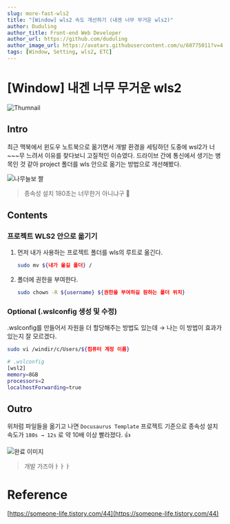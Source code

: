 ```yaml
---
slug: more-fast-wls2
title: "[Window] wls2 속도 개선하기 (내겐 너무 무거운 wls2)"
author: Duduling
author_title: Front-end Web Developer
author_url: https://github.com/duduling
author_image_url: https://avatars.githubusercontent.com/u/60775011?v=4
tags: [Window, Setting, wls2, ETC]
---
```


# [Window] 내겐 너무 무거운 wls2

![Thumnail](https://til.duduling.dev/image/https%3A%2F%2Fs3-us-west-2.amazonaws.com%2Fsecure.notion-static.com%2F85d34a6e-d881-4a71-b33a-86c20a92e322%2FUntitled.png?table=block&id=c9f75a4c-77f3-4216-b589-2f24e6e1e258&spaceId=8259e9c1-b7e6-4ae4-9d6b-d6e45ea177ce&width=2000&userId=&cache=v2)

## Intro

최근 맥북에서 윈도우 노트북으로 옮기면서 개발 환경을 세팅하던 도중에 wsl2가 너~~~무 느려서 이유를 찾다보니 고질적인 이슈였다. 드라이브 간에 통신에서 생기는 병목인 것 같아 project 폴더를 wls 안으로 옮기는 방법으로 개선해봤다.

![나무늘보 짤](https://til.duduling.dev/image/https%3A%2F%2Fs3-us-west-2.amazonaws.com%2Fsecure.notion-static.com%2F65385619-c3cf-4e32-872c-857de4e8a259%2FUntitled.png?table=block&id=0ed83b59-d1d6-4e9d-90f0-87d56bdd9be9&spaceId=8259e9c1-b7e6-4ae4-9d6b-d6e45ea177ce&width=1700&userId=&cache=v2)

> 종속성 설치 180초는 너무한거 아니냐구 🥲

## Contents

### 프로젝트 WLS2 안으로 옮기기

1. 먼저 내가 사용하는 프로젝트 폴더를 wls의 루트로 옮긴다.

   ```bash
   sudo mv ${내가 옮길 폴더} /
   ```

2. 폴더에 권한을 부여한다.

   ```bash
   sudo chown -R ${username} ${권한을 부여하길 원하는 폴더 위치}
   ```

### Optional (.wslconfig 생성 및 수정)

.wslconfig를 만들어서 자원을 더 할당해주는 방법도 있는데 → 나는 이 방법이 효과가 있는지 잘 모르겠다.

```bash
sudo vi /windir/c/Users/${컴퓨터 계정 이름}
```

```bash
# .wslconfig
[wsl2]
memory=8GB
processors=2
localhostForwarding=true
```

## Outro

위처럼 파일들을 옮기고 나면 `Docusaurus Template` 프로젝트 기준으로 종속성 설치 속도가 `180s → 12s` 로 약 10배 이상 빨라졌다. 👍

![완료 이미지](https://til.duduling.dev/image/https%3A%2F%2Fs3-us-west-2.amazonaws.com%2Fsecure.notion-static.com%2F62d963d0-4f04-4ca8-8f43-ccef7c1205d6%2FUntitled.png?table=block&id=93af2ea0-ebaf-4972-9366-c9ef0cbb83b9&spaceId=8259e9c1-b7e6-4ae4-9d6b-d6e45ea177ce&width=1020&userId=&cache=v2)

> 개발 가즈아ㅏㅏㅏ

# Reference

[https://someone-life.tistory.com/44](https://someone-life.tistory.com/44)
